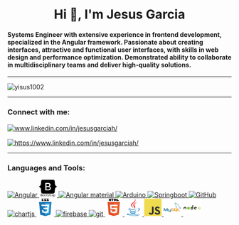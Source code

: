 <h1 align="center">Hi 👋, I'm Jesus Garcia</h1>
<h4>Systems Engineer with extensive experience in frontend development, specialized in the Angular framework. Passionate about creating interfaces, attractive and functional user interfaces, with skills in web design and performance optimization. Demonstrated ability to collaborate in multidisciplinary teams and deliver high-quality solutions.</h4>

------------


<p align="left"> <img src="https://komarev.com/ghpvc/?username=yisus1002&label=Profile%20views&color=0e75b6&style=flat" alt="yisus1002" /> </p>

------------


<h3 align="left">Connect with me:</h3>
<p align="left">
<a href="https://www.linkedin.com/in/jesusgarciah/" target="blank"><img align="center" src="https://raw.githubusercontent.com/rahuldkjain/github-profile-readme-generator/master/src/images/icons/Social/linked-in-alt.svg" alt="www.linkedin.com/in/jesusgarciah/" height="30" width="40" /></a>

<a href="mailto: yisusgarcia1002@gmail.com" target="blank"><img align="center" src="https://upload.wikimedia.org/wikipedia/commons/4/4e/Gmail_Icon.png" alt="https://www.linkedin.com/in/jesusgarciah/" height="30" width="40" /></a>
</p>

------------


<h3 align="left">Languages and Tools:</h3>
<p align="left"> 
<a href="https://angular.io/" target="_blank" rel="noreferrer"> <img src="https://upload.wikimedia.org/wikipedia/commons/thumb/c/cf/Angular_full_color_logo.svg/250px-Angular_full_color_logo.svg.png" alt="Angular" width="40" height="40"/> </a><a href="https://getbootstrap.com" target="_blank" rel="noreferrer"> <img src="https://raw.githubusercontent.com/devicons/devicon/master/icons/bootstrap/bootstrap-plain-wordmark.svg" alt="bootstrap" width="40" height="40"/> </a><a href="https://material.angular.io/" target="_blank" rel="noreferrer"> <img src="https://play-lh.googleusercontent.com/qhV0NtKrkgNsTSKIjjqFSVkJpTibe5RBcrxb6y5te70EH5VZXGzd5dGUCkHIpHxq94hQ" alt="Angular material" width="40" height="40"/> </a><a href="https://www.arduino.cc/" target="_blank" rel="noreferrer"> <img src="https://upload.wikimedia.org/wikipedia/commons/thumb/5/5b/Arduino_Logo_Registered.svg/1200px-Arduino_Logo_Registered.svg.png" alt="Arduino" width="40" height="40"/> </a><a href="https://spring.io/guides/" target="_blank" rel="noreferrer"> <img src="https://trellat.es/wp-content/uploads/spring-boot-logo.png" alt="Springboot" width="40" height="40"/> </a><a href="https://github.com/yisus1002" target="_blank" rel="noreferrer"> <img src="https://upload.wikimedia.org/wikipedia/commons/thumb/9/91/Octicons-mark-github.svg/2048px-Octicons-mark-github.svg.png" alt="GitHub" width="40" height="40"/> </a><a href="https://www.chartjs.org" target="_blank" rel="noreferrer"> <img src="https://www.chartjs.org/media/logo-title.svg" alt="chartjs" width="40" height="40"/> </a>
 <a href="https://www.w3schools.com/css/" target="_blank" rel="noreferrer"> <img src="https://raw.githubusercontent.com/devicons/devicon/master/icons/css3/css3-original-wordmark.svg" alt="css3" width="40" height="40"/> </a> <a href="https://firebase.google.com/" target="_blank" rel="noreferrer"> <img src="https://www.vectorlogo.zone/logos/firebase/firebase-icon.svg" alt="firebase" width="40" height="40"/> </a> <a href="https://git-scm.com/" target="_blank" rel="noreferrer"> <img src="https://www.vectorlogo.zone/logos/git-scm/git-scm-icon.svg" alt="git" width="40" height="40"/> </a>  <a href="https://www.w3.org/html/" target="_blank" rel="noreferrer"> <img src="https://raw.githubusercontent.com/devicons/devicon/master/icons/html5/html5-original-wordmark.svg" alt="html5" width="40" height="40"/> </a> <a href="https://www.java.com" target="_blank" rel="noreferrer"> <img src="https://raw.githubusercontent.com/devicons/devicon/master/icons/java/java-original.svg" alt="java" width="40" height="40"/> </a> <a href="https://developer.mozilla.org/en-US/docs/Web/JavaScript" target="_blank" rel="noreferrer"> <img src="https://raw.githubusercontent.com/devicons/devicon/master/icons/javascript/javascript-original.svg" alt="javascript" width="40" height="40"/> </a> <a href="https://www.mysql.com/" target="_blank" rel="noreferrer"> <img src="https://raw.githubusercontent.com/devicons/devicon/master/icons/mysql/mysql-original-wordmark.svg" alt="mysql" width="40" height="40"/> </a> <a href="https://nodejs.org" target="_blank" rel="noreferrer"> <img src="https://raw.githubusercontent.com/devicons/devicon/master/icons/nodejs/nodejs-original-wordmark.svg" alt="nodejs" width="40" height="40"/> </a></p>
